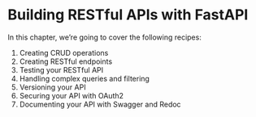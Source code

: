 # Building RESTful APIs with FastAPI

In this chapter, we’re going to cover the following recipes:

1. Creating CRUD operations
2. Creating RESTful endpoints
3. Testing your RESTful API
4. Handling complex queries and filtering
5. Versioning your API
6. Securing your API with OAuth2
7. Documenting your API with Swagger and Redoc
